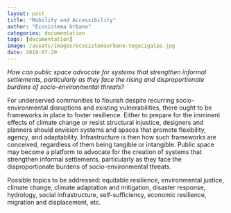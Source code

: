 ```yaml
---
layout: post
title: "Mobility and Accessibility"
author: "Ecosistema Urbano"
categories: documentation
tags: [documentation]
image: /assets/images/ecosistemaurbano-tegucigalpa.jpg
date: 2019-07-29
---
```


_How can public space advocate for systems that strengthen informal settlements, particularly as they face the rising and disproportionate burdens of socio-environmental threats?_

For underserved communities to flourish despite recurring socio-environmental disruptions and existing vulnerabilities, there ought to be frameworks in place to foster resilience. Either to prepare for the imminent effects of climate change or resist structural injustice, designers and planners should envision systems and spaces that promote flexibility, agency, and adaptability. Infrastructure is then how such frameworks are conceived, regardless of them being tangible or intangible. Public space may become a platform to advocate for the creation of systems that strengthen informal settlements, particularly as they face the disproportionate burdens of socio-environmental threats. 

Possible topics to be addressed: equitable resilience, environmental justice, climate change, climate adaptation and mitigation, disaster response, hydrology, social infrastructure, self-sufficiency, economic resilience, migration and displacement, etc. 